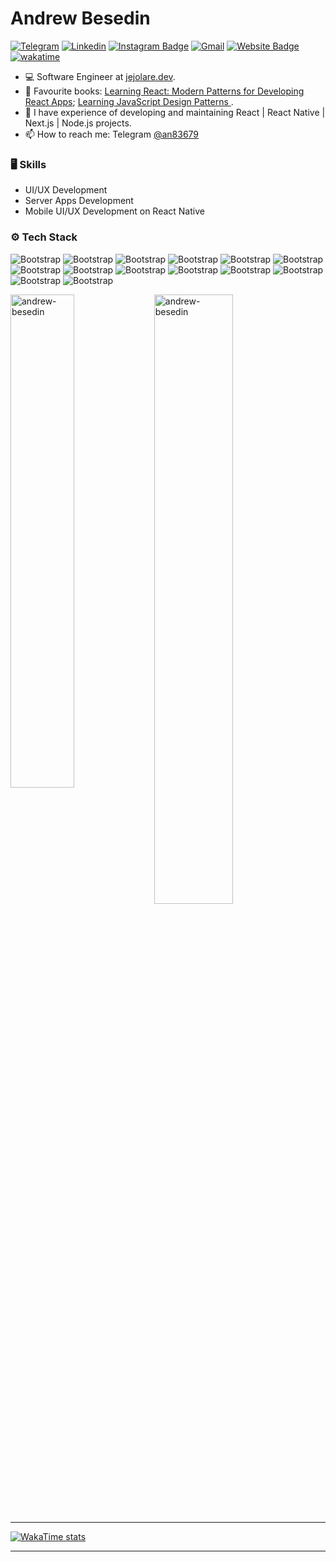 # Andrew Besedin



[![Telegram](https://img.shields.io/badge/Telegram-24A1DE?logo=Telegram&logoColor=white)](https://t.me/an83679)
[![Linkedin](https://img.shields.io/badge/-LinkedIn-blue?style=flat&logo=Linkedin&logoColor=white)](https://www.linkedin.com/in/andrei-besedin-293305254/)
[![Instagram Badge](https://img.shields.io/badge/-Instagram-purple?logo=instagram&logoColor=white&link=https://instagram.com/andrewbesedin/)](https://www.instagram.com/andrewbesedin)
[![Gmail](https://img.shields.io/badge/-Gmail-c14438?style=flat&logo=Gmail&logoColor=white)](mailto:andrewprog97@gmail.com)
[![Website Badge](https://img.shields.io/badge/-Website-c14438?style=flat&logo=Google-Chrome&logoColor=white&link=https://kwork.ru/user/andrewprog97)](https://kwork.ru/user/andrewprog97)
[![wakatime](https://wakatime.com/badge/user/61e7426a-007b-46a9-9cb4-3f4a6b6e6623.svg)](https://wakatime.com/@61e7426a-007b-46a9-9cb4-3f4a6b6e6623)

- 💻 Software Engineer at [jejolare.dev](https://jejolare.dev/).
- 🤔 Favourite books: [Learning React: Modern Patterns for Developing React Apps](https://www.oreilly.com/library/view/learning-react-2nd/9781492051718/); [Learning JavaScript Design Patterns ](https://www.oreilly.com/library/view/learning-javascript-design/9781098139865/).
- 🌱 I have experience of developing and maintaining React | React Native | Next.js | Node.js projects.
- 📫 How to reach me: Telegram [@an83679](https://t.me/an83679)


### 🖥 Skills

- UI/UX Development
- Server Apps Development
- Mobile UI/UX Development on React Native
### ⚙️ Tech Stack

![Bootstrap](https://img.shields.io/badge/-TypeScript-05122A?style=flat&logo=TypeScript&color=353535) ![Bootstrap](https://img.shields.io/badge/-React-05122A?style=flat&logo=React&color=353535) ![Bootstrap](https://img.shields.io/badge/-Next.js-05122A?style=flat&logo=Next.js&color=353535) ![Bootstrap](https://img.shields.io/badge/-SASS-05122A?style=flat&logo=SASS&color=353535) ![Bootstrap](https://img.shields.io/badge/-Redux-05122A?style=flat&logo=Redux&color=353535) ![Bootstrap](https://img.shields.io/badge/-Node.js-05122A?style=flat&logo=Node.js&color=353535) ![Bootstrap](https://img.shields.io/badge/-Express-05122A?style=flat&logo=Express&color=353535) ![Bootstrap](https://img.shields.io/badge/-NestJS-05122A?style=flat&logo=NestJS&color=353535) ![Bootstrap](https://img.shields.io/badge/-PostgresQL-05122A?style=flat&logo=PostgresQL&color=353535) ![Bootstrap](https://img.shields.io/badge/-MySQL-05122A?style=flat&logo=MySQL&color=353535) ![Bootstrap](https://img.shields.io/badge/-mongodb-05122A?style=flat&logo=mongodb&color=353535) ![Bootstrap](https://img.shields.io/badge/-Redis-05122A?style=flat&logo=Redis&color=353535) ![Bootstrap](https://img.shields.io/badge/-Docker-05122A?style=flat&logo=Docker&color=353535) ![Bootstrap](https://img.shields.io/badge/-Jira-05122A?style=flat&logo=Jira&color=353535)

<div>
  <img width="45%" align="left" src="https://github-readme-stats.vercel.app/api/top-langs?username=andrew-besedin&show_icons=true&locale=en&layout=compact" alt="andrew-besedin" />
  <img width="50%"  src="https://github-readme-streak-stats.herokuapp.com/?user=andrew-besedin&" alt="andrew-besedin" />
</div>

---

[![WakaTime stats](https://github-readme-stats.vercel.app/api/wakatime?username=an83679&layout=compact)](https://wakatime.com/@an83679)

---